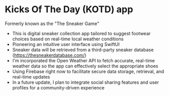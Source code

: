# Kicks Of The Day (KOTD) app
Formerly known as the "The Sneaker Game"

- This is digital sneaker collection app tailored to suggest footwear choices based on real-time local weather conditions
- Pioneering an intuitive user interface using SwiftUI
- Sneaker data will be retrieved from a third-party sneaker database (https://thesneakerdatabase.com/)
- I'm incorporated the Open Weather API to fetch accurate, real-time weather data so the app can effectively select the appropriate shoes
- Using Firebase right now to facilitate secure data storage, retrieval, and real-time updates
- In a future update, I plan to integrate social sharing features and user profiles for a community-driven experience
